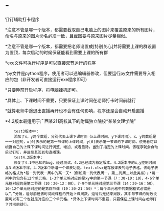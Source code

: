 # -
钉钉辅助打卡程序

*注意不管是哪一个版本，都需要截取自己电脑上的图片来覆盖原来的所有图片，命名与原来的图片命名必须一致，且截图要与原来图片尽量相似。

*注意不管是哪一个版本，都需要把老师设置成[特别关心]并将需要上课的群设置为置顶，每次启动的时候保证能看到需要上课的所有群

*exe文件可执行程序是可以直接双节运行的程序

*py文件是python程序，使用者可以通编辑器修改，但要运行py文件需要导入相应的包（非开发者可直接运行exe程序即可）

*只要睡前开启程序，将电脑挂机即可。

*具体上、下课时间不重要，只要保证上课时间在老师打卡时间前就行

*就算老师中途退出直播再开也不会有任何影响，程序还是会自动开启直播

*4.2版本最适用于广西某211高校其下的附属独立院校“某某文理学院”

        test3版本中：
        添加了x，y两个数组，分别代表上课下课时间（x上课时间，y下课时间）。x、y的数组是一一对应的，x[0]表示的是第一节课的上课时间，y[0]表示第一节课的下课时间。使用者可以根据自己的上课下课时间进行调整、增加、或者删除。当到了指定的上课时间，该程序就会自动启动钉钉，并监控其签到和直播课。
        test4.2版本中:
        修复了4.1中已知的bug，经过测试，4.2已经成为稳定版本。4.2版本中的x,y控制时间与3.0版本中样。4.2版本中新增一个课表功能。text.xlsx是存放课表的电子表格。该电子表格的格式为*每一列代表一周中的某一天*（例如第一列代表周一，第二列周二以此类推）；*每一列中的包含有12个单元格，1-3个单元格对应的是xy中的第一节课（7：30-10：10），4-6个单元格对应的是第二节课（10：20-12：00），7-9个单元格对应第三节课（14：30-16：50），10-12个单元格对应的是第四节课（19：30-21：50）*；每个单元格中的数据格式必需是以“，”分隔，逗号前是该时间段课程的开始上课周数，逗号后是结束周数，其中每节课的周数设置可以有三个也就是对应的三个单元格。*具体上下课时间不重要，只要保证上课时间在老师打卡时间前就行。
